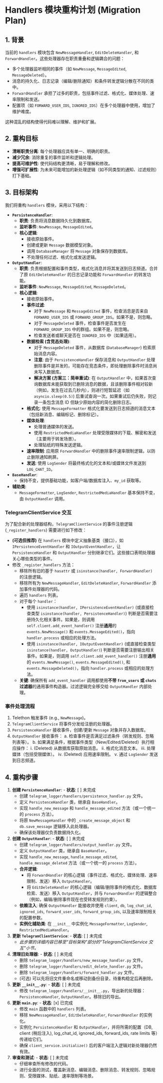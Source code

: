 # Handlers 模块重构计划 (Migration Plan)

## 1. 背景

当前的 `handlers` 模块包含 `NewMessageHandler`, `EditDeleteHandler`, 和 `ForwardHandler`。这些处理器存在职责重叠和逻辑耦合的问题：

-   多个处理器监听相同的事件（如 `NewMessage`, `MessageEdited`, `MessageDeleted`）。
-   消息的持久化、日志记录（编辑/删除通知）和条件转发逻辑分散在不同的类中。
-   `ForwardHandler` 承担了过多的职责，包括事件过滤、格式化、媒体处理、速率限制和发送。
-   配置项（如 `FORWARD_USER_IDS`, `IGNORED_IDS`）在多个处理器中使用，增加了维护难度。

这种混乱的结构使得代码难以理解、维护和扩展。

## 2. 重构目标

-   **清晰职责分离**: 每个处理器应具有单一、明确的职责。
-   **减少冗余**: 消除重复的事件监听和逻辑处理。
-   **提高可维护性**: 使代码结构更清晰，易于理解和修改。
-   **增强可扩展性**: 为未来可能增加的新处理逻辑（如不同类型的通知、过滤规则）打下基础。

## 3. 目标架构

我们将重构 `handlers` 模块，采用以下结构：

-   **`PersistenceHandler`**:
    -   **职责**: 负责将消息数据持久化到数据库。
    -   **监听事件**: `NewMessage`, `MessageEdited`。
    -   **核心逻辑**:
        -   接收原始事件。
        -   创建或更新 `Message` 数据模型对象。
        -   调用 `DatabaseManager` 将 `Message` 对象保存到数据库。
        -   不处理任何过滤、格式化或发送逻辑。
-   **`OutputHandler`**:
    -   **职责**: 负责根据配置和事件类型，格式化消息并将其发送到日志频道。合并了原 `EditDeleteHandler` 的日志记录功能和 `ForwardHandler` 的转发功能。
    -   **监听事件**: `NewMessage`, `MessageEdited`, `MessageDeleted`。
    -   **核心逻辑**:
        -   接收原始事件。
        -   **事件过滤**:
            -   对于 `NewMessage` 和 `MessageEdited` 事件，检查消息是否来自 `FORWARD_USER_IDS` 或 `FORWARD_GROUP_IDS`。如果不是，则忽略。
            -   对于 `MessageDeleted` 事件，检查事件是否发生在 `FORWARD_GROUP_IDS` 中的群组。如果不是，则忽略。
            -   检查发送者或聊天是否在 `IGNORED_IDS` 中（如果适用）。
        -   **数据检索 (含竞态处理)**:
            -   对于 `MessageDeleted` 事件，从数据库 (`DatabaseManager`) 检索原始消息内容。
            -   **注意**: 由于 `PersistenceHandler` 保存消息和 `OutputHandler` 处理删除事件是并发的，可能存在竞态条件，即处理删除事件时消息尚未写入数据库。
            -   **解决方案 (方案三：简单重试)**: 在 `OutputHandler` 中，如果首次查询数据库未能获取到已删除消息的数据，且该删除事件相对较新（例如，发生在过去几秒内），则进行短暂延迟（如 `asyncio.sleep(0.5)`) 后重试查询一次。如果重试后仍失败，则记录一条包含消息 ID 但缺少原始内容的简化删除日志。
        -   **格式化**: 使用 `MessageFormatter` 格式化要发送到日志频道的消息文本（包括新消息、编辑标记、删除标记）。
        -   **媒体处理**:
            -   处理普通媒体的发送。
            -   使用 `RestrictedMediaHandler` 处理受限媒体的下载、解密和发送（主要用于转发场景）。
            -   处理贴纸的特殊发送逻辑。
        -   **速率限制**: 应用原 `ForwardHandler` 中的删除事件速率限制逻辑，以防止删除通知刷屏。
        -   **发送**: 使用 `LogSender` 将最终格式化的文本和/或媒体文件发送到 `LOG_CHAT_ID`。
-   **`BaseHandler`**:
    -   保持不变，提供基础功能，如客户端/数据库注入、`my_id` 获取等。
-   **辅助类**:
    -   `MessageFormatter`, `LogSender`, `RestrictedMediaHandler` 基本保持不变，由 `OutputHandler` 调用。

### TelegramClientService 交互

为了配合新的处理器结构，`TelegramClientService` 的事件注册逻辑 (`_register_handlers`) 需要进行如下修改：

-   **(可选但推荐)** 在 `handlers` 模块中定义抽象基类（接口），如 `IPersistenceEventHandler` 和 `IOutputEventHandler`，让 `PersistenceHandler` 和 `OutputHandler` 分别继承它们。这些接口表明处理器关心哪些类型的事件。
-   修改 `_register_handlers` 方法：
    -   移除所有旧的基于 `hasattr` 或 `isinstance(handler, ForwardHandler)` 的注册逻辑。
    -   移除所有为 `NewMessageHandler`, `EditDeleteHandler`, `ForwardHandler` 添加事件处理器的代码。
    -   遍历 `handlers` 列表。
    -   对于每个 `handler`：
        -   使用 `isinstance(handler, IPersistenceEventHandler)` (或直接检查类型 `isinstance(handler, PersistenceHandler)`) 判断是否需要注册持久化相关事件。如果是，则调用 `self.client.add_event_handler()` 注册**通用**的 `events.NewMessage()` 和 `events.MessageEdited()`，指向 `handler.process` 或相应的处理方法。
        -   使用 `isinstance(handler, IOutputEventHandler)` (或直接检查类型 `isinstance(handler, OutputHandler)`) 判断是否需要注册输出相关事件。如果是，则调用 `self.client.add_event_handler()` 注册**通用**的 `events.NewMessage()`, `events.MessageEdited()`, 和 `events.MessageDeleted()`，指向 `handler.process` 或相应的处理方法。
    -   **关键**: 确保所有 `add_event_handler` 调用都使用**不带 `from_users` 或 `chats` 过滤器**的通用事件构造器。过滤逻辑完全移交给 `OutputHandler` 内部处理。

### 事件处理流程

1.  Telethon 触发事件 (e.g., `NewMessage`)。
2.  `TelegramClientService` 将事件分发给注册的处理器。
3.  `PersistenceHandler` 接收事件，创建/更新 `Message` 对象并存入数据库。
4.  `OutputHandler` 接收事件：
    a.  检查事件是否满足过滤条件（转发规则、忽略列表等）。
    b.  如果满足条件，根据事件类型（New/Edited/Deleted）执行相应操作：
        i.  (Deleted) 从数据库获取原始消息。
        ii. 格式化消息文本。
        iii. 处理媒体（包括受限媒体）。
        iv. (Deleted) 应用速率限制。
        v.  通过 `LogSender` 发送到日志频道。

## 4. 重构步骤

1.  **创建 `PersistenceHandler`**: - **状态**: [ ] 未完成
    -   创建 `telegram_logger/handlers/persistence_handler.py` 文件。
    -   定义 `PersistenceHandler` 类，继承自 `BaseHandler`。
    -   实现 `handle_new_message` 和 `handle_message_edited` 方法（或一个统一的 `process` 方法）。
    -   将原 `NewMessageHandler` 中的 `_create_message_object` 和 `db.save_message` 逻辑移入此处理器。
    -   确保该处理器仅负责数据持久化。
2.  **创建 `OutputHandler`**: - **状态**: [ ] 未完成
    -   创建 `telegram_logger/handlers/output_handler.py` 文件。
    -   定义 `OutputHandler` 类，继承自 `BaseHandler`。
    -   实现 `handle_new_message`, `handle_message_edited`, `handle_message_deleted` 方法（或一个统一的 `process` 方法）。
    -   **合并逻辑**:
        -   将 `ForwardHandler` 的核心逻辑（事件过滤、格式化、媒体处理、速率限制、发送）移入 `OutputHandler`。
        -   将 `EditDeleteHandler` 的核心逻辑（编辑/删除事件的格式化、数据库检索、发送）移入 `OutputHandler`，并与 `ForwardHandler` 的逻辑整合（例如，编辑/删除事件现在也受转发规则约束）。
    -   **依赖注入**: 确保 `OutputHandler` 能接收并使用 `client`, `db`, `log_chat_id`, `ignored_ids`, `forward_user_ids`, `forward_group_ids`, 以及速率限制相关的配置参数。
    -   **实例化辅助类**: 在 `__init__` 中实例化 `MessageFormatter`, `LogSender`, `RestrictedMediaHandler`。
3.  **更新 `TelegramClientService`**: - **状态**: [ ] 未完成
    -   *此步骤的详细内容已移至“目标架构”部分的“TelegramClientService 交互”小节。*
4.  **清理旧处理器**: - **状态**: [ ] 未完成
    -   删除 `telegram_logger/handlers/new_message_handler.py` 文件。
    -   删除 `telegram_logger/handlers/edit_delete_handler.py` 文件。
    -   删除 `telegram_logger/handlers/forward_handler.py` 文件。
    -   (可选) 可以先将旧文件重命名或移动到备份目录，待重构稳定后再删除。
5.  **更新 `__init__.py`**: - **状态**: [ ] 未完成
    -   修改 `telegram_logger/handlers/__init__.py`，导出新的处理器：`PersistenceHandler`, `OutputHandler`。移除旧的导出。
6.  **更新 `main.py`**: - **状态**: [x] 已完成
    -   修改 `main` 函数中的 `handlers` 列表。
    -   移除 `NewMessageHandler`, `EditDeleteHandler`, `ForwardHandler` 的实例化。
    -   实例化 `PersistenceHandler` 和 `OutputHandler`，并将所需的配置（DB, client (稍后注入), log_chat_id, ignored_ids, forward_ids, rate limits 等）传递给它们。
    -   确保 `client_service.initialize()` 后的客户端注入逻辑对新处理器仍然有效。
7.  **审查和测试**: - **状态**: [ ] 未完成
    -   仔细审查所有修改的代码。
    -   进行全面的测试，覆盖新消息、编辑消息、删除消息、转发规则、忽略规则、受限媒体、贴纸、速率限制等场景。

